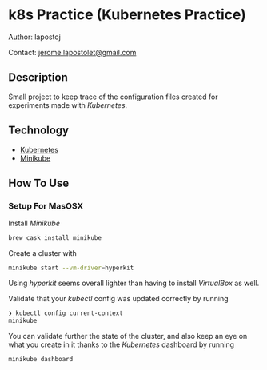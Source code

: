 # k8s Practice (Kubernetes Practice)

Author: lapostoj

Contact: jerome.lapostolet@gmail.com

## Description

Small project to keep trace of the configuration files created for experiments made with _Kubernetes_.

## Technology

- [Kubernetes](https://kubernetes.io/docs/home/)
- [Minikube](https://kubernetes.io/docs/setup/minikube/)

## How To Use

### Setup For MasOSX

Install _Minikube_

```bash
brew cask install minikube
```

Create a cluster with

```bash
minikube start --vm-driver=hyperkit
```

Using _hyperkit_ seems overall lighter than having to install _VirtualBox_ as well.

Validate that your _kubectl_ config was updated correctly by running

```bash
❯ kubectl config current-context
minikube
```

You can validate further the state of the cluster, and also keep an eye on what you create in it thanks to the _Kubernetes_ dashboard by running

```bash
minikube dashboard
```
